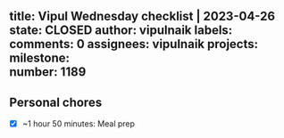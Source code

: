 title:	Vipul Wednesday checklist | 2023-04-26
state:	CLOSED
author:	vipulnaik
labels:	
comments:	0
assignees:	vipulnaik
projects:	
milestone:	
number:	1189
--
## Personal chores

- [x] ~1 hour 50 minutes: Meal prep
